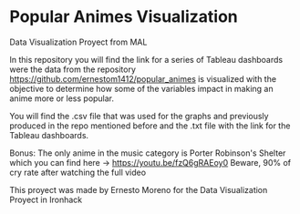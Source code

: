 # Popular Animes Visualization

Data Visualization Proyect from MAL

In this repository you will find the link for a series of Tableau dashboards were the data from the repository https://github.com/ernestom1412/popular_animes is visualized with the objective to determine how some of the variables impact in making an anime more or less popular.

You will find the .csv file that was used for the graphs and previously produced in the repo mentioned before and the .txt file with the link for the Tableau dashboards.

Bonus: The only anime in the music category is Porter Robinson's Shelter which you can find here -> https://youtu.be/fzQ6gRAEoy0 
Beware, 90% of cry rate after watching the full video

This proyect was made by Ernesto Moreno for the Data Visualization Proyect in Ironhack
